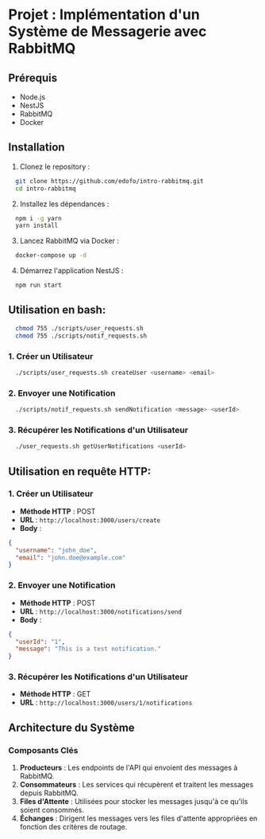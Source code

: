 # Projet : Implémentation d'un Système de Messagerie avec RabbitMQ

## Prérequis

- Node.js
- NestJS
- RabbitMQ
- Docker

## Installation

1. Clonez le repository :

```bash
  git clone https://github.com/edofo/intro-rabbitmq.git
  cd intro-rabbitmq
```

2. Installez les dépendances :

```bash
  npm i -g yarn
  yarn install
```

3. Lancez RabbitMQ via Docker :

```bash
  docker-compose up -d
```

4. Démarrez l'application NestJS :

```bash
  npm run start
```

## Utilisation en bash:

```bash
  chmod 755 ./scripts/user_requests.sh
  chmod 755 ./scripts/notif_requests.sh
```

### 1. Créer un Utilisateur

```bash
  ./scripts/user_requests.sh createUser <username> <email>
```

### 2. Envoyer une Notification

```bash
  ./scripts/notif_requests.sh sendNotification <message> <userId>
```

### 3. Récupérer les Notifications d'un Utilisateur

```bash
  ./user_requests.sh getUserNotifications <userId>
```

## Utilisation en requête HTTP:

### 1. Créer un Utilisateur

- **Méthode HTTP** : POST
- **URL** : `http://localhost:3000/users/create`
- **Body** :

```json
{
  "username": "john_doe",
  "email": "john.doe@example.com"
}
```

### 2. Envoyer une Notification

- **Méthode HTTP** : POST
- **URL** : `http://localhost:3000/notifications/send`
- **Body** :

```json
{
  "userId": "1",
  "message": "This is a test notification."
}
```

### 3. Récupérer les Notifications d'un Utilisateur

- **Méthode HTTP** : GET
- **URL** : `http://localhost:3000/users/1/notifications`

## Architecture du Système

### Composants Clés

1. **Producteurs** : Les endpoints de l'API qui envoient des messages à RabbitMQ.
2. **Consommateurs** : Les services qui récupèrent et traitent les messages depuis RabbitMQ.
3. **Files d'Attente** : Utilisées pour stocker les messages jusqu'à ce qu'ils soient consommés.
4. **Échanges** : Dirigent les messages vers les files d'attente appropriées en fonction des critères de routage.
